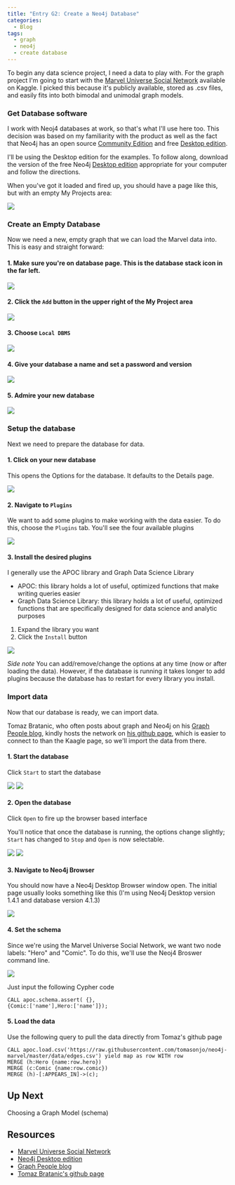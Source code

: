 ```yaml
---
title: "Entry G2: Create a Neo4j Database"
categories:
  - Blog
tags:
  - graph
  - neo4j
  - create database
---
```


To begin any data science project, I need a data to play with. For the graph project I'm going to start with the [Marvel Universe Social Network](https://www.kaggle.com/csanhueza/the-marvel-universe-social-network) available on Kaggle. I picked this because it's publicly available, stored as .csv files, and easily fits into both bimodal and unimodal graph models.

### Get Database software

I work with Neoj4 databases at work, so that's what I'll use here too. This decision was based on my familiarity with the product as well as the fact that Neo4j has an open source [Community Edition](https://neo4j.com/download-center/?ref=web-product-database/#community) and free [Desktop edition](https://neo4j.com/download-center/?ref=web-product-database/#desktop).

I'll be using the Desktop edition for the examples. To follow along, download the version of the free Neo4j [Desktop edition](https://neo4j.com/download-center/?ref=web-product-database/#desktop) appropriate for your computer and follow the directions.

When you've got it loaded and fired up, you should have a page like this, but with an empty My Projects area:

<img src='https://github.com/julielinx/datascience_diaries/blob/master/graph/images/neo4j_desktop.png?raw=true'>

### Create an Empty Database

Now we need a new, empty graph that we can load the Marvel data into. This is easy and straight forward:

#### 1. Make sure you're on database page. This is the database stack icon in the far left.

<img src='https://github.com/julielinx/datascience_diaries/blob/master/graph/images/dbstack_icon.png?raw=true'>

#### 2. Click the `Add` button in the upper right of the My Project area

<img src='https://github.com/julielinx/datascience_diaries/blob/master/graph/images/dbadd_button1.png?raw=true'>

#### 3. Choose `Local DBMS`

<img src='https://github.com/julielinx/datascience_diaries/blob/master/graph/images/dbadd_button2.png?raw=true'>

#### 4. Give your database a name and set a password and version

<img src='https://github.com/julielinx/datascience_diaries/blob/master/graph/images/db_create.png?raw=true'>

#### 5. Admire your new database

<img src='https://github.com/julielinx/datascience_diaries/blob/master/graph/images/create_directions.png?raw=true'>

### Setup the database

Next we need to prepare the database for data.


#### 1. Click on your new database

This opens the Options for the database. It defaults to the Details page.

<img src='https://github.com/julielinx/datascience_diaries/blob/master/graph/images/options_default.png?raw=true'>

#### 2. Navigate to `Plugins`

We want to add some plugins to make working with the data easier. To do this, choose the `Plugins` tab. You'll see the four available plugins

<img src='https://github.com/julielinx/datascience_diaries/blob/master/graph/images/options_plugins.png?raw=true'>

#### 3. Install the desired plugins
  
I generally use the APOC library and Graph Data Science Library
  - APOC: this library holds a lot of useful, optimized functions that make writing queries easier
  - Graph Data Science Library: this library holds a lot of useful, optimized functions that are specifically designed for data science and analytic purposes
    
1. Expand the library you want
2. Click the `Install` button

<img src='https://github.com/julielinx/datascience_diaries/blob/master/graph/images/options_installplugins.png?raw=true'>

*Side note* You can add/remove/change the options at any time (now or after loading the data). However, if the database is running it takes longer to add plugins because the database has to restart for every library you install.

### Import data

Now that our database is ready, we can import data.

Tomaz Bratanic, who often posts about graph and Neo4j on his [Graph People blog](https://tbgraph.wordpress.com/), kindly hosts the network on [his github page](https://github.com/tomasonjo), which is easier to connect to than the Kaagle page, so we'll import the data from there.

#### 1. Start the database

Click `Start` to start the database

<img src='https://github.com/julielinx/datascience_diaries/blob/master/graph/images/import_data1.png?raw=true'>

<img src='https://github.com/julielinx/datascience_diaries/blob/master/graph/images/import_data2.png?raw=true'>

#### 2. Open the database

Click `Open` to fire up the browser based interface

You'll notice that once the database is running, the options change slightly; `Start` has changed to `Stop` and `Open` is now selectable.

<img src='https://github.com/julielinx/datascience_diaries/blob/master/graph/images/import_data3.png?raw=true'>

<img src='https://github.com/julielinx/datascience_diaries/blob/master/graph/images/import_data4.png?raw=true'>

#### 3. Navigate to Neo4j Browser

You should now have a Neo4j Desktop Browser window open. The initial page usually looks something like this (I'm using Neo4j Desktop version 1.4.1 and database version 4.1.3)

<img src='https://github.com/julielinx/datascience_diaries/blob/master/graph/images/import_data5.png?raw=true'>

#### 4. Set the schema

Since we're using the Marvel Universe Social Network, we want two node labels: "Hero" and "Comic". To do this, we'll use the Neoj4 Broswer command line.

<img src='https://github.com/julielinx/datascience_diaries/blob/master/graph/images/neo_cmdline.png?raw=true'>

Just input the following Cypher code
  
```
CALL apoc.schema.assert( {},
{Comic:['name'],Hero:['name']});
```

#### 5. Load the data

Use the following query to pull the data directly from Tomaz's github page

```
CALL apoc.load.csv('https://raw.githubusercontent.com/tomasonjo/neo4j-marvel/master/data/edges.csv') yield map as row WITH row
MERGE (h:Hero {name:row.hero})
MERGE (c:Comic {name:row.comic})
MERGE (h)-[:APPEARS_IN]->(c);
```

## Up Next

Choosing a Graph Model (schema)

## Resources

- [Marvel Universe Social Network](https://www.kaggle.com/csanhueza/the-marvel-universe-social-network)
- [Neo4j Desktop edition](https://neo4j.com/download-center/?ref=web-product-database/#desktop)
- [Graph People blog](https://tbgraph.wordpress.com/)
- [Tomaz Bratanic's github page](https://github.com/tomasonjo)
